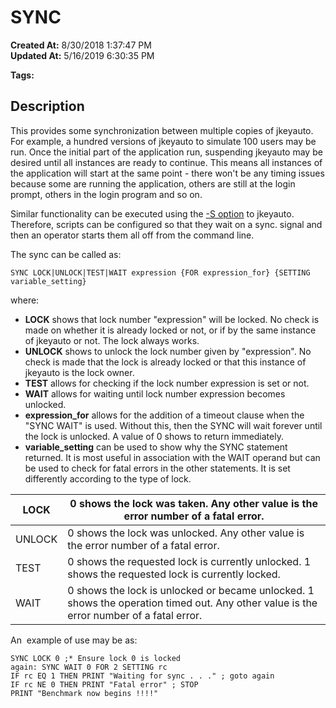 # SYNC

**Created At:** 8/30/2018 1:37:47 PM  
**Updated At:** 5/16/2019 6:30:35 PM  

**Tags:**
<badge text='program profiling' vertical='middle' />

## Description

This provides some synchronization between multiple copies of jkeyauto. For example, a hundred versions of jkeyauto to simulate 100 users may be run. Once the initial part of the application run, suspending jkeyauto may be desired until all instances are ready to continue. This means all instances of the application will start at the same point - there won't be any timing issues because some are running the application, others are still at the login prompt, others in the login program and so on.

Similar functionality can be executed using the [-S option](options) to jkeyauto. Therefore, scripts can be configured so that they wait on a sync. signal and then an operator starts them all off from the command line.

The sync can be called as:

```
SYNC LOCK|UNLOCK|TEST|WAIT expression {FOR expression_for} {SETTING variable_setting}
```

where:

- **LOCK** shows that lock number "expression" will be locked. No check is made on whether it is already locked or not, or if by the same instance of jkeyauto or not. The lock always works.
- **UNLOCK** shows to unlock the lock number given by "expression". No check is made that the lock is already locked or that this instance of jkeyauto is the lock owner.
- **TEST** allows for checking if the lock number expression is set or not.
- **WAIT** allows for waiting until lock number expression becomes unlocked.
- **expression\_for** allows for the addition of a timeout clause when the "SYNC WAIT" is used. Without this, then the SYNC will wait forever until the lock is unlocked. A value of 0 shows to return immediately.
- **variable\_setting** can be used to show why the SYNC statement returned. It is most useful in association with the WAIT operand but can be used to check for fatal errors in the other statements. It is set differently according to the type of lock.



| LOCK<br> | 0 shows the lock was taken. Any other value is the error number of a fatal error.<br> |
| --- | --- |
| UNLOCK<br> | 0 shows the lock was unlocked. Any other value is the error number of a fatal error.<br> |
| TEST<br> | 0 shows the requested lock is currently unlocked. 1 shows the requested lock is currently locked.<br> |
| WAIT<br> | 0 shows the lock is unlocked or became unlocked. 1 shows the operation timed out. Any other value is the error number of a fatal error.<br> |




An  example of use may be as:

```
SYNC LOCK 0 ;* Ensure lock 0 is locked
again: SYNC WAIT 0 FOR 2 SETTING rc
IF rc EQ 1 THEN PRINT "Waiting for sync . . ." ; goto again
IF rc NE 0 THEN PRINT "Fatal error" ; STOP
PRINT "Benchmark now begins !!!!"
```
